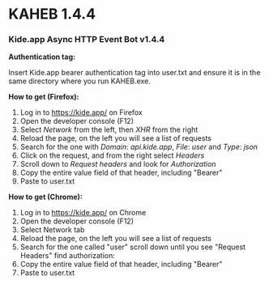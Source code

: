 # KAHEB 1.4.4
### Kide.app Async HTTP Event Bot v1.4.4

**Authentication tag:**

Insert Kide.app bearer authentication tag into user.txt and ensure it is in the same directory where you run KAHEB.exe.

**How to get (Firefox):**

1. Log in to https://kide.app/ on Firefox
2. Open the developer console (F12)
3. Select _Network_ from the left, then _XHR_ from the right
4. Reload the page, on the left you will see a list of requests
5. Search for the one with _Domain_: _api.kide.app_, _File_: _user_ and _Type_: _json_
6. Click on the request, and from the right select _Headers_
7. Scroll down to _Request headers_ and look for _Authorization_
8. Copy the entire value field of that header, including "Bearer"
9. Paste to user.txt

**How to get (Chrome):**

1. Log in to https://kide.app/ on Chrome
2. Open the developer console (F12)
3. Select Network tab
4. Reload the page, on the left you will see a list of requests
5. Search for the one called "user" scroll down until you see "Request Headers" find authorization:
6. Copy the entire value field of that header, including "Bearer"
7. Paste to user.txt
